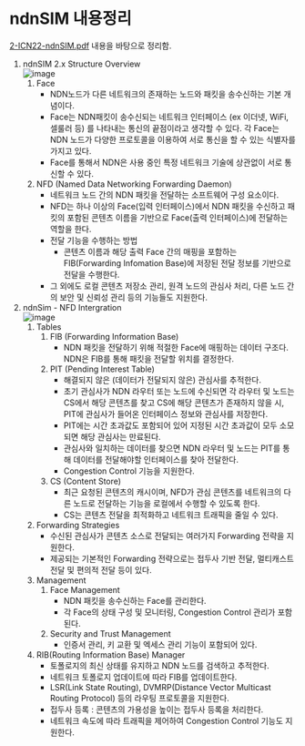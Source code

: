 # ndnSIM 내용정리
[2-ICN22-ndnSIM.pdf](Named-Data-Net/Tutourial-강의자료/2-ICN22-ndnSIM.pdf) 내용을 바탕으로 정리함.
1. ndnSIM 2.x Structure Overview   
![image](https://github.com/WoogiBoogi1129/ICN-NDN-Study/assets/110087545/abe21877-e405-40a3-a5c4-14b053aba109)
    1. Face
        - NDN노드가 다른 네트워크의 존재하는 노드와 패킷을 송수신하는 기본 개념이다.
        - Face는 NDN패킷이 송수신되는 네트워크 인터페이스 (ex 이더넷, WiFi, 셀룰러 등) 를 나타내는 통신의 끝점이라고 생각할 수 있다. 각 Face는 NDN 노드가 다양한 프로토콜을 이용하여 서로 통신을 할 수 있는 식별자를 가지고 있다.
        - Face를 통해서 NDN은 사용 중인 특정 네트워크 기술에 상관없이 서로 통신할 수 있다.   
    2. NFD (Named Data Networking Forwarding Daemon)
        - 네트워크 노드 간의 NDN 패킷을 전달하는 소프트웨어 구성 요소이다.
        - NFD는 하나 이상의 Face(입력 인터페이스)에서 NDN 패킷을 수신하고 패킷의 포함된 콘텐츠 이름을 기반으로 Face(출력 인터페이스)에 전달하는 역할을 한다.
        - 전달 기능을 수행하는 방법
            - 콘텐츠 이름과 해당 출력 Face 간의 매핑을 포함하는 FIB(Forwarding Infomation Base)에 저장된 전달 정보를 기반으로 전달을 수행한다.
        - 그 외에도 로컬 콘텐츠 저장소 관리, 원격 노드의 관심사 처리, 다른 노드 간의 보안 및 신뢰성 관리 등의 기능들도 지원한다.   
2. ndnSim - NFD Intergration   
![image](https://github.com/WoogiBoogi1129/ICN-NDN-Study/assets/110087545/b96ccdd5-d16c-415e-830e-895f6d9b20e2)
    1. Tables
        1. FIB (Forwarding Information Base)
            - NDN 패킷을 전달하기 위해 적절한 Face에 매핑하는 데이터 구조다. NDN은 FIB를 통해 패킷을 전달할 위치를 결정한다.
        2. PIT (Pending Interest Table)
            - 해결되지 않은 (데이터가 전달되지 않은) 관심사를 추적한다.
            - 초기 관심사가 NDN 라우터 또는 노드에 수신되면 각 라우터 및 노드는 CS에서 해당 콘텐츠를 찾고 CS에 해당 콘텐츠가 존재하지 않을 시, PIT에 관심사가 들어온 인터페이스 정보와 관심사를 저장한다.
            - PIT에는 시간 초과값도 포함되어 있어 지정된 시간 초과값이 모두 소모되면 해당 관심사는 만료된다.
            - 관심사와 일치하는 데이터를 찾으면 NDN 라우터 및 노드는 PIT를 통해 데이터를 전달해야할 인터페이스를 찾아 전달한다.
            - Congestion Control 기능을 지원한다.
        3. CS (Content Store)
            - 최근 요청된 콘텐츠의 캐시이며, NFD가 관심 콘텐츠를 네트워크의 다른 노드로 전달하는 기능을 로컬에서 수행할 수 있도록 한다.
            - CS는 콘텐츠 전달을 최적화하고 네트워크 트래픽을 줄일 수 있다.
    2. Forwarding Strategies
        - 수신된 관심사가 콘텐츠 소스로 전달되는 여러가지 Forwarding 전략을 지원한다.
        - 제공되는 기본적인 Forwarding 전략으로는 접두사 기반 전달, 멀티캐스트 전달 및 편의적 전달 등이 있다.
    3. Management
        1. Face Management
            - NDN 패킷을 송수신하는 Face를 관리한다.
            - 각 Face의 상태 구성 및 모니터링, Congestion Control 관리가 포함된다.
        2. Security and Trust Management
            - 인증서 관리, 키 교환 및 엑세스 관리 기능이 포함되어 있다.
    4. RIB(Routing Information Base) Manager
        - 토폴로지의 최신 상태를 유지하고 NDN 노드를 검색하고 추적한다.
        - 네트워크 토폴로지 업데이트에 따라 FIB를 업데이트한다.
        - LSR(Link State Routing), DVMRP(Distance Vector Multicast Routing Protocol) 등의 라우팅 프로토콜을 지원한다.
        - 접두사 등록 : 콘텐츠의 가용성을 높이는 접두사 등록을 처리한다.
        - 네트워크 속도에 따라 트래픽을 제어하여 Congestion Control 기능도 지원한다.